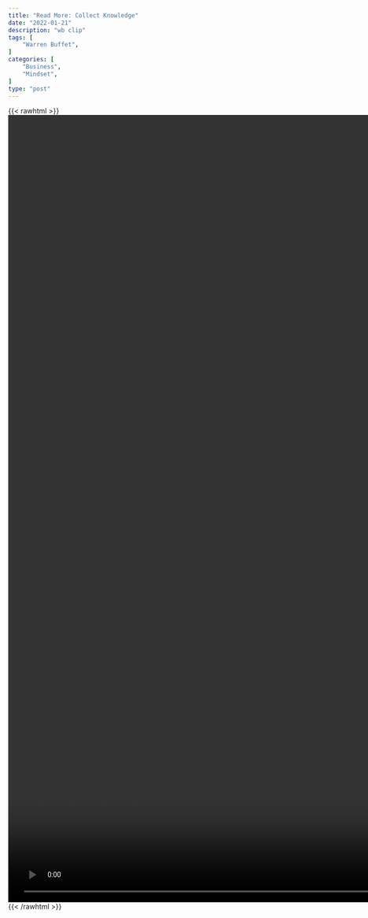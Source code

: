 ```yaml
---
title: "Read More: Collect Knowledge"
date: "2022-01-21"
description: "wb clip"
tags: [
    "Warren Buffet",
]
categories: [
    "Business",
    "Mindset",
]
type: "post"
---
```

{{< rawhtml >}}
    <video style="height:40vh;width:auto" overflow="hidden" controls>
        <source src="https://clips.dev00ps.com/Warren%20Buffet/read_lots.mp4" type="video/mp4"> 
    </video>
{{< /rawhtml >}}